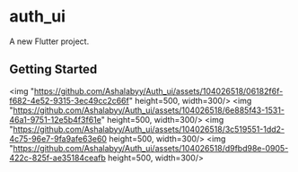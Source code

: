 # auth_ui

A new Flutter project.

## Getting Started

<img "https://github.com/Ashalabyy/Auth_ui/assets/104026518/06182f6f-f682-4e52-9315-3ec49cc2c66f" height=500, width=300/>
<img "https://github.com/Ashalabyy/Auth_ui/assets/104026518/6e885f43-1531-46a1-9751-12e5b4f3f61e" height=500, width=300/>
<img "https://github.com/Ashalabyy/Auth_ui/assets/104026518/3c519551-1dd2-4c75-96e7-9fa9afe63e60 height=500, width=300/>
<img "https://github.com/Ashalabyy/Auth_ui/assets/104026518/d9fbd98e-0905-422c-825f-ae35184ceafb height=500, width=300/>
